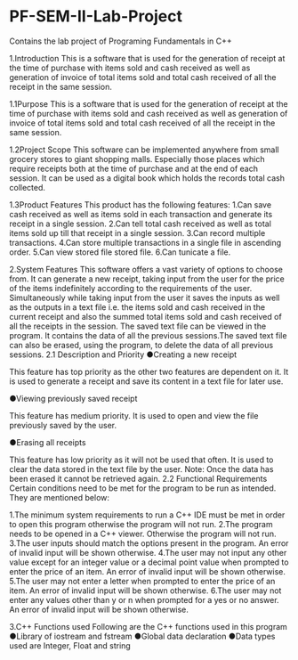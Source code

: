 # PF-SEM-II-Lab-Project
Contains the lab project of Programing Fundamentals in C++

1.Introduction
This is a software that is used for the generation of receipt at the time of purchase with items sold and cash received as well as generation of invoice of total items sold and total cash received of all the receipt in the same session.

1.1Purpose 
This is a software that is used for the generation of receipt at the time of purchase with items sold and cash received as well as generation of invoice of total items sold and total cash received of all the receipt in the same session.

1.2Project Scope
This software can be implemented anywhere from small grocery stores to giant shopping malls. Especially those places which require receipts both at the time of purchase and at the end of each session. It can be used as a digital book which holds the records total cash collected.

1.3Product Features
This product has the following features:
1.Can save cash received as well as items sold in each transaction and generate its receipt in a single session.
2.Can tell total cash received as well as total items sold up till that receipt in a single session.
3.Can record multiple transactions.
4.Can store multiple transactions in a single file in ascending order.
5.Can view stored file stored file.
6.Can tunicate a file.



2.System Features
This software offers a vast variety of options to choose from. It can generate a new receipt, taking input from the user for the price of the items indefinitely according to the requirements of the user. Simultaneously while taking input from the user it saves the inputs as well as the outputs in a text file i.e. the items sold and cash received in the current receipt and also the summed total items sold and cash received of all the receipts in the session. The saved text file can be viewed in the program. It contains the data of all the previous sessions.The saved text file can also be erased, using the program, to delete the data of all previous sessions.
2.1	Description and Priority
●Creating a new receipt

This feature has top priority as the other two features are dependent on it. It is used to generate a receipt and save its content in a text file for later use.

●Viewing previously saved receipt

This feature has medium priority. It is used to open and view the file previously saved by the user.

●Erasing all receipts

This feature has low priority as it will not be used that often. It is used to clear the data stored in the text file by the user.
Note: Once the data has been erased it cannot be retrieved again.
2.2	Functional Requirements
Certain conditions need to be met for the program to be run as intended. They are mentioned below:

1.The minimum system requirements to run a C++ IDE must be met in order to open this program otherwise the program will not run.
2.The program needs to be opened in a C++ viewer. Otherwise the program will not run.
3.The user inputs should match the options present in the program. An error of invalid input will be shown otherwise.
4.The user may not input any other value except for an integer value or a decimal point value when prompted to enter the price of an item. An error of invalid input will be shown otherwise.
5.The user may not enter a letter when prompted to enter the price of an item. An error of invalid input will be shown otherwise.
6.The user may not enter any values other than y or n when prompted for a yes or no answer. An error of invalid input will be shown otherwise.

3.C++ Functions used
 Following are the C++ functions used in this program
●Library of iostream and fstream
●Global data declaration
●Data types used are Integer, Float and string